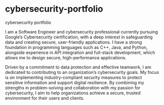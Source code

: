 # cybersecurity-portfolio
cybersecurity portfolio
  
I am a Software Engineer and cybersecurity professional currently pursuing Google’s Cybersecurity certification, with a deep interest in safeguarding data and creating secure, user-friendly applications.
I have a strong foundation in programming languages such as C++, Java, and Python, alongside experience in API integration and full-stack development, which allows me to design secure, high-performance applications.

Driven by a commitment to data protection and effective teamwork, I am dedicated to contributing to an organization’s cybersecurity goals. My focus is on implementing industry-compliant security measures to protect sensitive information and support digital resilience.
By combining my strengths in problem-solving and collaboration with my passion for cybersecurity, I aim to help organizations achieve a secure, trusted environment for their users and clients.
